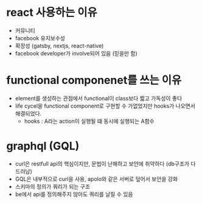 # react 사용하는 이유

- 커뮤니티
- facebook 유지보수성
- 확장성 (gatsby, nextjs, react-native)
- facebook developer가 involve되어 있음 (믿을만 함)

# functional componenet를 쓰는 이유

- element를 생성하는 관점에서 functional이 class보다 짧고 가독성이 좋다
- life cycel을 functional component로 구현할 수 가없었지만 hooks가 나오면서 해결되었다.
  - hooks : A라는 action이 실행될 떄 동시에 실행되는 A함수

# graphql (GQL)

- curl은 restfull api의 핵심이지만, 문법이 난해하고 보안에 취약하다 (db구조가 다 드러남)
- GQL은 내부적으로 curl을 사용, apolo와 같은 서버로 덮어서 보안을 강화
- 스키마의 정의가 쿼리가 되는 구조
- be에서 api를 정의해주지 않아도 쿼리를 날릴 수 있음
